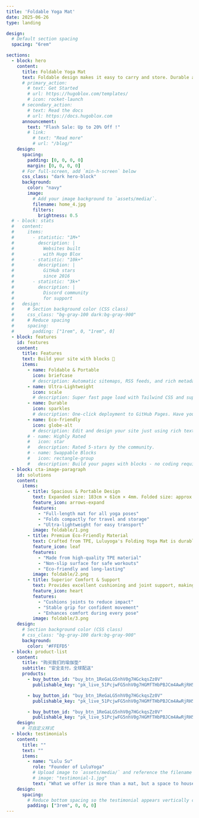 ```yaml
---
title: 'Foldable Yoga Mat'
date: 2025-06-26
type: landing

design:
  # Default section spacing
  spacing: "6rem"

sections:
  - block: hero
    content:
      title: Foldable Yoga Mat
      text: Foldable design makes it easy to carry and store. Durable and eco-friendly.
      # primary_action:
        # text: Get Started
        # url: https://hugoblox.com/templates/
        # icon: rocket-launch
      # secondary_action:
        # text: Read the docs
        # url: https://docs.hugoblox.com
      announcement:
        text: "Flash Sale: Up to 20% Off !"
        # link:
          # text: "Read more"
          # url: "/blog/"
    design:
      spacing:
        padding: [0, 0, 0, 0]
        margin: [0, 0, 0, 0]
      # For full-screen, add `min-h-screen` below
      css_class: "dark hero-block"
      background:
        color: "navy"
        image:
          # Add your image background to `assets/media/`.
          filename: home_4.jpg
          filters:
            brightness: 0.5
  # - block: stats
  #   content:
  #     items:
  #       - statistic: "1M+"
  #         description: |
  #           Websites built  
  #           with Hugo Blox
  #       - statistic: "10k+"
  #         description: |
  #           GitHub stars  
  #           since 2016
  #       - statistic: "3k+"
  #         description: |
  #           Discord community  
  #           for support
  #   design:
  #     # Section background color (CSS class)
  #     css_class: "bg-gray-100 dark:bg-gray-900"
  #     # Reduce spacing
  #     spacing:
  #       padding: ["1rem", 0, "1rem", 0]
  - block: features
    id: features
    content:
      title: Features
      text: Build your site with blocks 🧱
      items:
        - name: Foldable & Portable
          icon: briefcase
          # description: Automatic sitemaps, RSS feeds, and rich metadata take the pain out of SEO and syndication.
        - name: Ultra-Lightweight
          icon: scale
          # description: Super fast page load with Tailwind CSS and super fast site building with Hugo.
        - name: Durable
          icon: sparkles
          # description: One-click deployment to GitHub Pages. Have your new website live within 5 minutes!
        - name: Eco-friendly
          icon: globe-alt
          # description: Edit and design your site just using rich text (Markdown) and configurable YAML parameters.
        # - name: Highly Rated
        #   icon: star
        #   description: Rated 5-stars by the community.
        # - name: Swappable Blocks
        #   icon: rectangle-group
        #   description: Build your pages with blocks - no coding required!
  - block: cta-image-paragraph
    id: solutions
    content:
      items:
        - title: Spacious & Portable Design
          text: Expanded size: 183cm × 61cm × 4mm. Folded size: approx. 34cm × 34cm × 10cm. Lightweight at just 250g, easy to carry and store.
          feature_icon: arrows-expand
          features:
            - "Full-length mat for all yoga poses"
            - "Folds compactly for travel and storage"
            - "Ultra-lightweight for easy transport"
          image: foldable/1.png
        - title: Premium Eco-Friendly Material
          text: Crafted from TPE, Luluyoga's Folding Yoga Mat is durable, non-slip, and environmentally friendly—perfect for your daily practice.
          feature_icon: leaf
          features:
            - "Made from high-quality TPE material"
            - "Non-slip surface for safe workouts"
            - "Eco-friendly and long-lasting"
          image: foldable/2.png
        - title: Superior Comfort & Support
          text: Provides excellent cushioning and joint support, making your yoga sessions more comfortable and effective.
          feature_icon: heart
          features:
            - "Cushions joints to reduce impact"
            - "Stable grip for confident movement"
            - "Enhances comfort during every pose"
          image: foldable/3.png
    design:
      # Section background color (CSS class)
      # css_class: "bg-gray-100 dark:bg-gray-900"
      background: 
        color: '#FFEFD5'
  - block: product-list
    content:
      title: "购买我们的瑜伽垫"
      subtitle: "安全支付，全球配送"
      products:
        - buy_button_id: "buy_btn_1ReGaLG5nhV0g7HGckqsZz0V"
          publishable_key: "pk_live_51PcjwFG5nhV0g7HGMfTHbPBJCm4AwRjRH5cLgAXH1fF8onwLP5oGp7KOy95BXNu8QXZ27ifLKscOwaLgp0gqrIAE00vrlsUpA3"

        - buy_button_id: "buy_btn_1ReGaLG5nhV0g7HGckqsZz0V"
          publishable_key: "pk_live_51PcjwFG5nhV0g7HGMfTHbPBJCm4AwRjRH5cLgAXH1fF8onwLP5oGp7KOy95BXNu8QXZ27ifLKscOwaLgp0gqrIAE00vrlsUpA3"

        - buy_button_id: "buy_btn_1ReGaLG5nhV0g7HGckqsZz0V"
          publishable_key: "pk_live_51PcjwFG5nhV0g7HGMfTHbPBJCm4AwRjRH5cLgAXH1fF8onwLP5oGp7KOy95BXNu8QXZ27ifLKscOwaLgp0gqrIAE00vrlsUpA3"
    design:
      # 可自定义样式
  - block: testimonials
    content:
      title: ""
      text: ""
      items:
        - name: "Lulu Su"
          role: "Founder of LuluYoga"
          # Upload image to `assets/media/` and reference the filename here
          # image: "testimonial-1.jpg"
          text: "What we offer is more than a mat, but a space to house your body and soul."
    design:
      spacing:
        # Reduce bottom spacing so the testimonial appears vertically centered between sections
        padding: ["3rem", 0, 0, 0]
---
```

